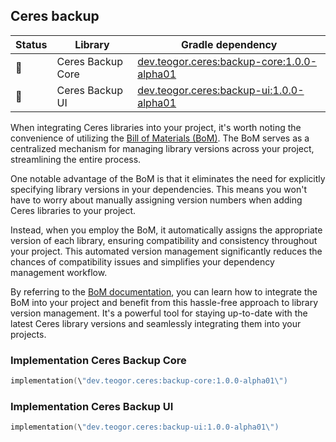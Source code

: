 ## Ceres backup

| Status | Library | Gradle dependency |
| ------ | ------- | ----------------- |
| 🧪 | Ceres Backup Core | [dev.teogor.ceres:backup-core:1.0.0-alpha01](#implementation-ceres-backup-core) |
| 🧪 | Ceres Backup UI | [dev.teogor.ceres:backup-ui:1.0.0-alpha01](#implementation-ceres-backup-ui) |

When integrating Ceres libraries into your project, it's worth noting the convenience of utilizing the [Bill of Materials (BoM)](docs/bom/versions.md). The BoM serves as a centralized mechanism for managing library versions across your project, streamlining the entire process.

One notable advantage of the BoM is that it eliminates the need for explicitly specifying library versions in your dependencies. This means you won't have to worry about manually assigning version numbers when adding Ceres libraries to your project.

Instead, when you employ the BoM, it automatically assigns the appropriate version of each library, ensuring compatibility and consistency throughout your project. This automated version management significantly reduces the chances of compatibility issues and simplifies your dependency management workflow.

By referring to the [BoM documentation](docs/bom/versions.md), you can learn how to integrate the BoM into your project and benefit from this hassle-free approach to library version management. It's a powerful tool for staying up-to-date with the latest Ceres library versions and seamlessly integrating them into your projects.

### Implementation Ceres Backup Core

```kotlin
implementation(\"dev.teogor.ceres:backup-core:1.0.0-alpha01\")
```
### Implementation Ceres Backup UI

```kotlin
implementation(\"dev.teogor.ceres:backup-ui:1.0.0-alpha01\")
```

